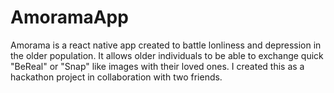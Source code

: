 # AmoramaApp
Amorama is a react native app created to battle lonliness and depression in the older population. It allows older individuals to be able to exchange quick "BeReal" or "Snap" like images with their loved ones. I created this as a hackathon project in collaboration with two friends. 
